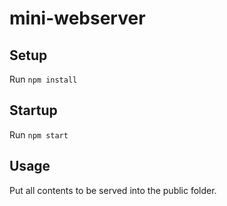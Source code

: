# mini-webserver

## Setup

Run `npm install`

## Startup

Run `npm start`

## Usage

Put all contents to be served into the public folder.